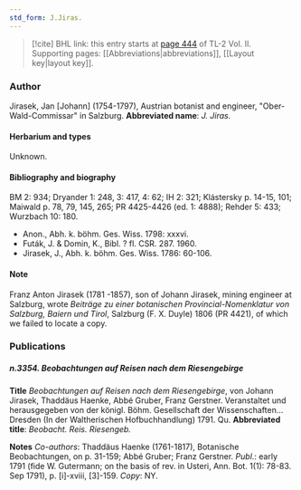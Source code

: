 ```yaml
---
std_form: J.Jiras.
---
```


> [!cite] BHL link: this entry starts at [page 444](https://www.biodiversitylibrary.org/page/33068686) of TL-2 Vol. II.
> Supporting pages: [[Abbreviations|abbreviations]], [[Layout key|layout key]].

### Author

Jirasek, Jan \[Johann\] (1754-1797), Austrian botanist and engineer, "Ober-Wald-Commissar" in Salzburg. 
**Abbreviated name**: *J. Jiras.*

#### Herbarium and types

Unknown.

#### Bibliography and biography

BM 2: 934; Dryander 1: 248, 3: 417, 4: 62; IH 2: 321; Klástersky p. 14-15, 101; Maiwald p. 78, 79, 145, 265; PR 4425-4426 (ed. 1: 4888); Rehder 5: 433; Wurzbach 10: 180.
- Anon., Abh. k. böhm. Ges. Wiss. 1798: xxxvi.
- Futák, J. & Domin, K., Bibl. ? fl. CSR. 287. 1960.
- Jirasek, J., Abh. k. böhm. Ges. Wiss. 1786: 60-106.

#### Note

Franz Anton Jirasek (1781 -1857), son of Johann Jirasek, mining engineer at Salzburg, wrote *Beiträge zu einer botanischen Provincial-Nomenklatur von Salzburg, Baiern und Tirol*, Salzburg (F. X. Duyle) 1806 (PR 4421), of which we failed to locate a copy.

### Publications

##### n.3354. Beobachtungen auf Reisen nach dem Riesengebirge

**Title**
*Beobachtungen auf Reisen nach dem Riesengebirge*, von Johann Jirasek, Thaddäus Haenke, Abbé Gruber, Franz Gerstner. Veranstaltet und herausgegeben von der königl. Böhm. Gesellschaft der Wissenschaften... Dresden (In der Waltherischen Hofbuchhandlung) 1791. Qu.
**Abbreviated title**: *Beobacht. Reis. Riesengeb.*

**Notes**
*Co-authors*: Thaddäus Haenke (1761-1817), Botanische Beobachtungen, on p. 31-159; Abbé Gruber; Franz Gerstner.
*Publ*.: early 1791 (fide W. Gutermann; on the basis of rev. in Usteri, Ann. Bot. 1(1): 78-83. Sep 1791), p. \[i\]-xviii, \[3\]-159. *Copy*: NY.

